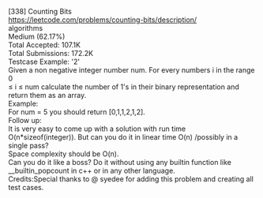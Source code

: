 [338] Counting Bits
<br>https://leetcode.com/problems/counting-bits/description/
<br>algorithms
<br>Medium (62.17%)
<br>Total Accepted:    107.1K
<br>Total Submissions: 172.2K
<br>Testcase Example:  '2'
<br>Given a non negative integer number num. For every numbers i in the range 0
<br>≤ i ≤ num calculate the number of 1's in their binary representation and
<br>return them as an array.
<br>Example:
<br>For num = 5 you should return [0,1,1,2,1,2].
<br>Follow up:
<br>It is very easy to come up with a solution with run time
<br>O(n*sizeof(integer)). But can you do it in linear time O(n) /possibly in a
<br>single pass?
<br>Space complexity should be O(n).
<br>Can you do it like a boss? Do it without using any builtin function like
<br>__builtin_popcount  in c++ or in any other language.
<br>Credits:Special thanks to @ syedee  for adding this problem and creating all
<br>test cases.
<br>